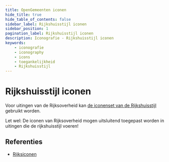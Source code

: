 ```yaml
---
title: OpenGemeenten iconen
hide_title: true
hide_table_of_contents: false
sidebar_label: Rijkshuisstijl iconen
sidebar_position: 1
pagination_label: Rijkshuisstijl iconen
description: Iconografie - Rijkshuisstijl iconen
keywords:
	- iconografie
	- iconography
	- icons
	- toegankelijkheid
	- Rijkshuisstijl
---
```


<!-- @license CC0-1.0 -->

# Rijkshuisstijl iconen

Voor uitingen van de Rijksoverheid kan [de iconenset van de Rijkshuisstijl](https://www.rijkshuisstijl.nl/basiselementen/beeld/iconen-en-pictogrammen/overzicht-iconen) gebruikt worden.

Let wel: De iconen van Rijksoverheid mogen uitsluitend toegepast worden in uitingen die de rijkshuisstijl voeren!

## Referenties

- [Rijksiconen](https://www.rijkshuisstijl.nl/basiselementen/beeld/iconen-en-pictogrammen/overzicht-iconen)

